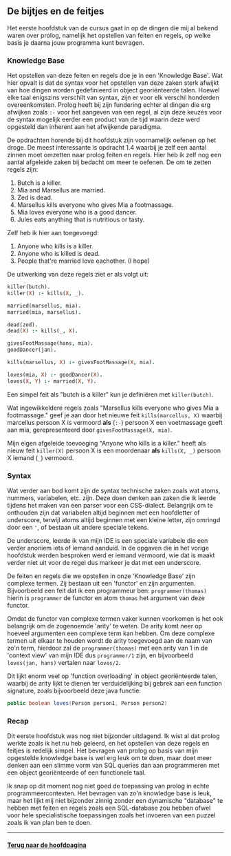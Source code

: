 
## De bijtjes en de feitjes

Het eerste hoofdstuk van de cursus gaat in op de dingen die mij al bekend waren over prolog, namelijk het opstellen van feiten en regels, op welke basis je daarna jouw programma kunt bevragen. 

### Knowledge Base

Het opstellen van deze feiten en regels doe je in een 'Knowledge Base'. Wat hier opvalt is dat de syntax voor het opstellen van deze zaken sterk afwijkt van hoe dingen worden gedefinieerd in object georiënteerde talen. Hoewel elke taal enigszins verschilt van syntax, zijn er voor elk verschil honderden overeenkomsten. Prolog heeft bij zijn fundering echter al dingen die erg afwijken zoals `:-` voor het aangeven van een regel, al zijn deze keuzes voor de syntax mogelijk eerder een product van de tijd waarin deze werd opgesteld dan inherent aan het afwijkende paradigma.

De opdrachten horende bij dit hoofdstuk zijn voornamelijk oefenen op het droge. De meest interessante is opdracht 1.4 waarbij je zelf een aantal zinnen moet omzetten naar prolog feiten en regels. Hier heb ik zelf nog een aantal afgeleide zaken bij bedacht om meer te oefenen.
De om te zetten regels zijn:

1. Butch is a killer.
2. Mia and Marsellus are married.
3. Zed is dead.
4. Marsellus kills everyone who gives Mia a footmassage.
5. Mia loves everyone who is a good dancer.
6. Jules eats anything that is nutritious or tasty.

Zelf heb ik hier aan toegevoegd:

1. Anyone who kills is a killer.
2. Anyone who is killed is dead.
3. People that're married love eachother. (I hope)

De uitwerking van deze regels ziet er als volgt uit:

```prolog
killer(butch).
killer(X) :- kills(X, _).

married(marsellus, mia).
married(mia, marsellus).

dead(zed).
dead(X) :- kills(_, X).

givesFootMassage(hans, mia).
goodDancer(jan).

kills(marsellus, X) :- givesFootMassage(X, mia).

loves(mia, X) :- goodDancer(X).
loves(X, Y) :- married(X, Y).
```

Een simpel feit als "butch is a killer" kun je definiëren met `killer(butch)`. 

Wat ingewikkeldere regels zoals "Marsellus kills everyone who gives Mia a footmassage." geef je aan door het nieuwe feit `kills(marcellus, X)` waarbij marcellus persoon X is vermoord **als** (`:-`) persoon X een voetmassage geeft aan mia, gerepresenteerd door `givesFootMassage(X, mia)`. 

Mijn eigen afgeleide toevoeging "Anyone who kills is a killer." heeft als nieuw feit `killer(X)` persoon X is een moordenaar **als** `kills(X, _)` persoon X iemand (`_`) vermoord. 

### Syntax

Wat verder aan bod komt zijn de syntax technische zaken zoals wat atoms, nummers, variabelen, etc. zijn. Deze doen denken aan zaken die ik leerde tijdens het maken van een parser voor een CSS-dialect. Belangrijk om te onthouden zijn dat variabelen altijd beginnen met een hoofdletter of underscore, terwijl atoms altijd beginnen met een kleine letter, zijn omringd door een `'`, of bestaan uit andere speciale tekens. 

De underscore, leerde ik van mijn IDE is een speciale variabele die een verder anoniem iets of iemand aanduid. In de opgaven die in het vorige hoofdstuk werden besproken werd er iemand vermoord, wie dat is maakt verder niet uit voor de regel dus markeer je dat met een underscore.

De feiten en regels die we opstellen in onze 'Knowledge Base' zijn complexe termen. Zij bestaan uit een 'functor' en zijn argumenten. Bijvoorbeeld een feit dat ik een programmeur ben: `programmer(thomas)` hierin is `programmer` de functor en atom `thomas` het argument van deze functor.

Omdat de functor van complexe termen vaker kunnen voorkomen is het ook belangrijk om de zogenoemde 'arity' te weten. De arity komt neer op hoeveel argumenten een complexe term kan hebben. Om deze complexe termen uit elkaar te houden wordt de arity toegevoegd aan de naam van zo'n term, hierdoor zal de `programmer(thomas)` met een arity van 1 in de 'context view' van mijn IDE dus `programmer/1` zijn, en bijvoorbeeld `loves(jan, hans)` vertalen naar `loves/2`.

Dit lijkt enorm veel op 'function overloading' in object georiënteerde talen, waarbij de arity lijkt te dienen ter verduidelijking bij gebrek aan een function signature, zoals bijvoorbeeld deze java functie:
```java
public boolean loves(Person person1, Person person2)
``` 

### Recap

Dit eerste hoofdstuk was nog niet bijzonder uitdagend. Ik wist al dat prolog werkte zoals ik het nu heb geleerd, en het opstellen van deze regels en feitjes is redelijk simpel. Het bevragen van prolog op basis van mijn opgestelde knowledge base is wel erg leuk om te doen, maar doet meer denken aan een slimme vorm van SQL queries dan aan programmeren met een object georiënteerde of een functionele taal. 

Ik snap op dit moment nog niet goed de toepassing van prolog in echte programmeercontexten. Het bevragen van zo'n knowledge base is leuk, maar het lijkt mij niet bijzonder zinnig zonder een dynamische "database" te hebben met feiten en regels zoals een SQL-database zou hebben ofwel voor hele specialistische toepassingen zoals het invoeren van een puzzel zoals ik van plan ben te doen.

---

#### [Terug naar de hoofdpagina](index.md)
